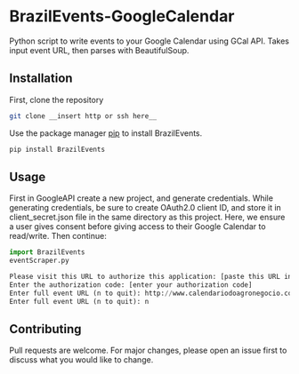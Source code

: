 # BrazilEvents-GoogleCalendar
Python script to write events to your Google Calendar using GCal API. Takes input event URL, then parses with BeautifulSoup.


## Installation
First, clone the repository
```bash
git clone __insert http or ssh here__
```


Use the package manager [pip](https://pip.pypa.io/en/stable/) to install BrazilEvents.

```bash
pip install BrazilEvents
```

## Usage
 First in GoogleAPI create a new project, and generate credentials. While generating credentials, be sure to create OAuth2.0 client ID, and store it in client_secret.json file in the same directory as this project. Here, we ensure a user gives consent before giving access to their Google Calendar to read/write. Then continue: 

```python
import BrazilEvents
eventScraper.py

Please visit this URL to authorize this application: [paste this URL into a web browser]
Enter the authorization code: [enter your authorization code]
Enter full event URL (n to quit): http://www.calendariodoagronegocio.com.br/Evento/visualizar/portugues/3226
Enter full event URL (n to quit): n

```

## Contributing
Pull requests are welcome. For major changes, please open an issue first to discuss what you would like to change.

